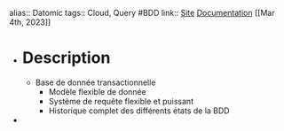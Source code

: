 alias:: Datomic
tags:: Cloud, Query #BDD 
link:: [Site](https://www.datomic.com/) [Documentation](https://docs.datomic.com/on-prem/)
[[Mar 4th, 2023]]

- # Description
	- Base de donnée transactionnelle
		- Modèle flexible de donnée
		- Système de requête flexible et puissant
		- Historique complet des différents états de la BDD
-